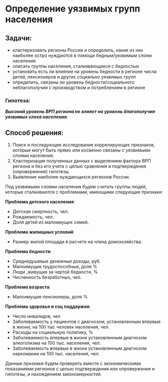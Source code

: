 # **Определение уязвимых групп населения**

## Задачи:
- кластеризовать регионы России и определить, какие из них наиболее остро нуждаются в помощи бедным/уязвимым слоям населения
- описать группы населения, сталкивающиеся с бедностью
- установить есть ли влияние на уровень бедности в регионе числа детей, пенсионеров и других социально уязвимых групп
- определить, связаны ли уровень бедности/социального неблагополучия с производством и потреблением в регионе

### Гипотеза: 
***Высокий уровень ВРП региона не влияет на уровень благополучия уязвимых слоев населения.***

## Cпособ решения:

1. Поиск и последующее исследование коррелирующих признаков, которые могут быть прямо или косвенно связаны с уязвимыми слоями населения.
2. Кластеризация полученных данных с выделением фактора ВРП региона и без его учета с целью сравнения и подтверждения (опровержения) гипотезы.
3. Выявление наиболее нуждающихся регионов России.

Под уязвимыми слоями населения будем считать группы людей, которые сталкиваются с проблемами, имеющими следующие признаки:

**Проблема детского населения**:

- Детская смертность, чел.
- Рождаемость, чел.
- Доля детей из малоимущих семей.
  
**Проблема жилищных условий**:

- Размер жилой площади в расчете на члена домохозяйства.
  
**Проблема бедности**:

- Среднедушевые денежные доходы, руб.
- Малоимущие трудоспособные, доля %
- Люди ,живущие за чертой бедности, %
- Численность безработных, чел.
  
**Проблема возраста**:

- Малоимущие пенсионеры, доля %
  
**Проблема здоровья и соц поддержки**:

- Число инвалидов, чел
- Заболеваемость у пациентов с диагнозом, установленным впервые в жизни, на 100 тыс человек населения, чел.
- Расходы на социальную политику, %
- Заболеваемость впервые в жизни установленным диагнозом алкоголизма на 100 тыс.  населения, чел.
- Заболеваемость впервые в жизни установленным диагнозом наркомании на 100 тыс.  населения, чел.
  
Данные признаки будем проверять вместе с экономическими показаниями регионов с целью подтверждения или опровержения и гипотезы, и нахождением закономерностей.
  
  
